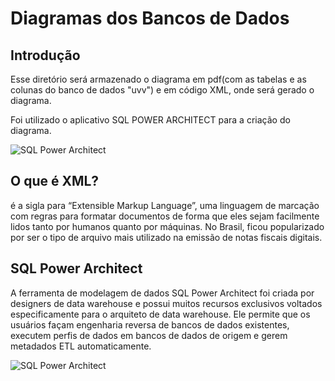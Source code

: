 # Diagramas dos Bancos de Dados #
## Introdução ## 
<p> Esse diretório será armazenado o diagrama em pdf(com as tabelas e as colunas do banco de dados "uvv") e em código XML, onde será gerado o diagrama.</p>
  <p>Foi utilizado o aplicativo SQL POWER ARCHITECT para a criação do diagrama.</p>
  
  ![SQL Power Architect](https://o.remove.bg/downloads/1ed56e66-dd96-4695-b6f6-47dbfb740f5b/2048x2048-removebg-preview.png)

  
## O que é XML? ##
<p>é a sigla para “Extensible Markup Language”, uma linguagem de marcação com regras para formatar documentos de forma que eles sejam facilmente lidos tanto por humanos quanto por máquinas. No Brasil, ficou popularizado por ser o tipo de arquivo mais utilizado na emissão de notas fiscais digitais.</p> 

## SQL Power Architect ##

A ferramenta de modelagem de dados SQL Power Architect foi criada por designers de data warehouse e possui muitos recursos exclusivos voltados especificamente para o arquiteto de data warehouse. Ele permite que os usuários façam engenharia reversa de bancos de dados existentes, executem perfis de dados em bancos de dados de origem e gerem metadados ETL automaticamente. </p> 

![SQL Power Architect](https://8hi8a2.p3cdn1.secureserver.net/wp-content/uploads/2022/10/pa-250.jpg)
